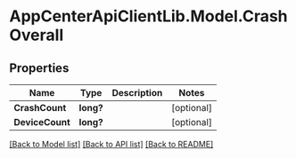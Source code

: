 # AppCenterApiClientLib.Model.CrashOverall
## Properties

Name | Type | Description | Notes
------------ | ------------- | ------------- | -------------
**CrashCount** | **long?** |  | [optional] 
**DeviceCount** | **long?** |  | [optional] 

[[Back to Model list]](../README.md#documentation-for-models) [[Back to API list]](../README.md#documentation-for-api-endpoints) [[Back to README]](../README.md)

